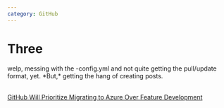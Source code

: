 ```yaml
---
category: GitHub
---
```

<h1>Three</h1>
welp, messing with the -config.yml and not quite getting the pull/update format, yet.
*But,* getting the hang of creating posts.

<P><br><a href="https://thenewstack.io/github-will-prioritize-migrating-to-azure-over-feature-development/">GitHub Will Prioritize Migrating to Azure Over Feature Development</a></P>
